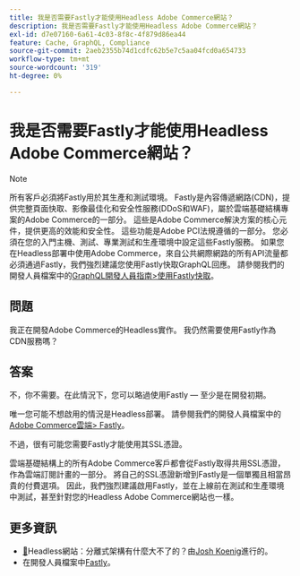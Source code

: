 ```yaml
---
title: 我是否需要Fastly才能使用Headless Adobe Commerce網站？
description: 我是否需要Fastly才能使用Headless Adobe Commerce網站？
exl-id: d7e07160-6a61-4c03-8f8c-4f879d86ea44
feature: Cache, GraphQL, Compliance
source-git-commit: 2aeb2355b74d1cdfc62b5e7c5aa04fcd0a654733
workflow-type: tm+mt
source-wordcount: '319'
ht-degree: 0%

---
```


# 我是否需要Fastly才能使用Headless Adobe Commerce網站？

>[!NOTE]
>
>所有客戶必須將Fastly用於其生產和測試環境。 Fastly是內容傳遞網路(CDN)，提供完整頁面快取、影像最佳化和安全性服務(DDoS和WAF)，屬於雲端基礎結構專案的Adobe Commerce的一部分。 這些是Adobe Commerce解決方案的核心元件，提供更高的效能和安全性。 這些功能是Adobe PCI法規遵循的一部分。 您必須在您的入門主機、測試、專業測試和生產環境中設定這些Fastly服務。 如果您在Headless部署中使用Adobe Commerce，來自公共網際網路的所有API流量都必須通過Fastly，我們強烈建議您使用Fastly快取GraphQL回應。 請參閱我們的開發人員檔案中的[GraphQL開發人員指南>使用Fastly快取](https://developer.adobe.com/commerce/webapi/graphql/usage/caching/#caching-with-fastly)。

## **問題**

我正在開發Adobe Commerce的Headless實作。 我仍然需要使用Fastly作為CDN服務嗎？

## **答案**

不，你不需要。在此情況下，您可以略過使用Fastly — 至少是在開發初期。

唯一您可能不想啟用的情況是Headless部署。
請參閱我們的開發人員檔案中的[Adobe Commerce雲端> Fastly](https://experienceleague.adobe.com/zh-hant/docs/commerce-cloud-service/user-guide/cdn/fastly)。

不過，很有可能您需要Fastly才能使用其SSL憑證。

雲端基礎結構上的所有Adobe Commerce客戶都會從Fastly取得共用SSL憑證，作為雲端訂閱計畫的一部分。 將自己的SSL憑證新增到Fastly是一個單獨且相當昂貴的付費選項。 因此，我們強烈建議啟用Fastly，並在上線前在測試和生產環境中測試，甚至針對您的Headless Adobe Commerce網站也一樣。

## 更多資訊

* [&#128279;](https://pantheon.io/blog/headless-websites-whats-big-deal-decoupled-architecture)Headless網站：分離式架構有什麼大不了的？由[Josh Koenig](https://pantheon.io/team/josh-koenig)進行的。
* 在開發人員檔案中[Fastly](https://experienceleague.adobe.com/zh-hant/docs/commerce-cloud-service/user-guide/cdn/fastly)。
